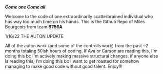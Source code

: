 <EM> <B> <I>Come one Come all</B> </I> </EM>
  
Welcome to the code of one extraordinarily scatterbrained individual who has way too much time on his hands. This is the Github Repo of Miles Bourgeois from team <b> 8756A </b>


1/16/22 THE AUTON UPDATE

All of the auton work (and some of the controlls work) from the past ~2 months totaling 50ish hours of coding. If Ava or Carson are reading this, I'm doing this bc I'm actively making massive structural changes, if anyone else is reading this, I'm doing this bc I want to get roasted for somehow managing to make good code without good talent. Enjoy!!!
